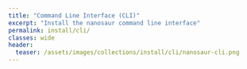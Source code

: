 ```yaml
---
title: "Command Line Interface (CLI)"
excerpt: "Install the nanosaur command line interface"
permalink: install/cli/
classes: wide
header:
  teaser: /assets/images/collections/install/cli/nanosaur-cli.png
---
```


